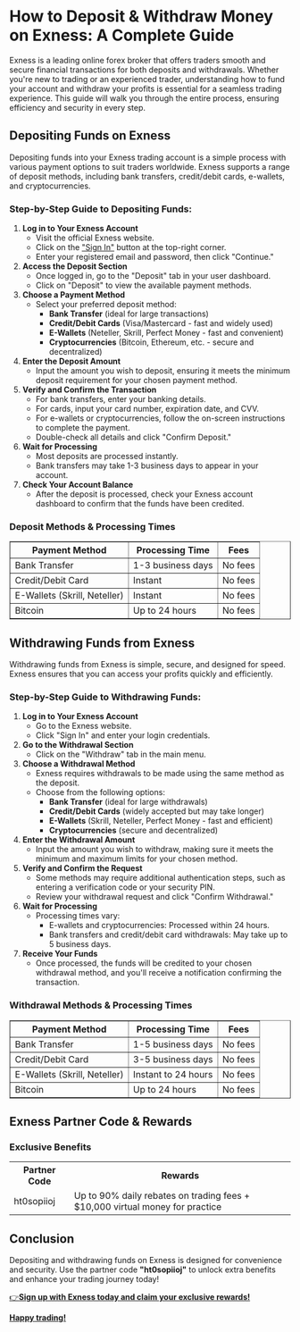 <h1>How to Deposit & Withdraw Money on Exness: A Complete Guide</h1>
    <p>Exness is a leading online forex broker that offers traders smooth and secure financial transactions for both deposits and withdrawals. Whether you're new to trading or an experienced trader, understanding how to fund your account and withdraw your profits is essential for a seamless trading experience. This guide will walk you through the entire process, ensuring efficiency and security in every step.</p>
 <h2>Depositing Funds on Exness</h2>
    <p>Depositing funds into your Exness trading account is a simple process with various payment options to suit traders worldwide. Exness supports a range of deposit methods, including bank transfers, credit/debit cards, e-wallets, and cryptocurrencies.</p>
<h3>Step-by-Step Guide to Depositing Funds:</h3>
    <ol>
        <li><strong>Log in to Your Exness Account</strong>
            <ul>
                <li>Visit the official Exness website.</li>
                <li>Click on the <a href="https://one.exnesstrack.org/a/ht0sopiioj" target="_blank">"Sign In"</a> button at the top-right corner.</li>
                <li>Enter your registered email and password, then click "Continue."</li>
            </ul>
        </li>
        <li><strong>Access the Deposit Section</strong>
            <ul>
                <li>Once logged in, go to the "Deposit" tab in your user dashboard.</li>
                <li>Click on "Deposit" to view the available payment methods.</li>
            </ul>
        </li>
        <li><strong>Choose a Payment Method</strong>
            <ul>
                <li>Select your preferred deposit method:
                    <ul>
                        <li><strong>Bank Transfer</strong> (ideal for large transactions)</li>
                        <li><strong>Credit/Debit Cards</strong> (Visa/Mastercard - fast and widely used)</li>
                        <li><strong>E-Wallets</strong> (Neteller, Skrill, Perfect Money - fast and convenient)</li>
                        <li><strong>Cryptocurrencies</strong> (Bitcoin, Ethereum, etc. - secure and decentralized)</li>
                    </ul>
                </li>
            </ul>
        </li>
        <li><strong>Enter the Deposit Amount</strong>
            <ul>
                <li>Input the amount you wish to deposit, ensuring it meets the minimum deposit requirement for your chosen payment method.</li>
            </ul>
        </li>
        <li><strong>Verify and Confirm the Transaction</strong>
            <ul>
                <li>For bank transfers, enter your banking details.</li>
                <li>For cards, input your card number, expiration date, and CVV.</li>
                <li>For e-wallets or cryptocurrencies, follow the on-screen instructions to complete the payment.</li>
                <li>Double-check all details and click "Confirm Deposit."</li>
            </ul>
        </li>
        <li><strong>Wait for Processing</strong>
            <ul>
                <li>Most deposits are processed instantly.</li>
                <li>Bank transfers may take 1-3 business days to appear in your account.</li>
            </ul>
        </li>
        <li><strong>Check Your Account Balance</strong>
            <ul>
                <li>After the deposit is processed, check your Exness account dashboard to confirm that the funds have been credited.</li>
            </ul>
        </li>
    </ol>
 <h3>Deposit Methods & Processing Times</h3>
    <table border="1">
        <thead>
            <tr>
                <th>Payment Method</th>
                <th>Processing Time</th>
                <th>Fees</th>
            </tr>
        </thead>
        <tbody>
            <tr>
                <td>Bank Transfer</td>
                <td>1-3 business days</td>
                <td>No fees</td>
            </tr>
            <tr>
                <td>Credit/Debit Card</td>
                <td>Instant</td>
                <td>No fees</td>
            </tr>
            <tr>
                <td>E-Wallets (Skrill, Neteller)</td>
                <td>Instant</td>
                <td>No fees</td>
            </tr>
            <tr>
                <td>Bitcoin</td>
                <td>Up to 24 hours</td>
                <td>No fees</td>
            </tr>
        </tbody>
    </table>
 <h2>Withdrawing Funds from Exness</h2>
    <p>Withdrawing funds from Exness is simple, secure, and designed for speed. Exness ensures that you can access your profits quickly and efficiently.</p>
<h3>Step-by-Step Guide to Withdrawing Funds:</h3>
    <ol>
        <li><strong>Log in to Your Exness Account</strong>
            <ul>
                <li>Go to the Exness website.</li>
                <li>Click "Sign In" and enter your login credentials.</li>
            </ul>
        </li>
        <li><strong>Go to the Withdrawal Section</strong>
            <ul>
                <li>Click on the "Withdraw" tab in the main menu.</li>
            </ul>
        </li>
        <li><strong>Choose a Withdrawal Method</strong>
            <ul>
                <li>Exness requires withdrawals to be made using the same method as the deposit.</li>
                <li>Choose from the following options:
                    <ul>
                        <li><strong>Bank Transfer</strong> (ideal for large withdrawals)</li>
                        <li><strong>Credit/Debit Cards</strong> (widely accepted but may take longer)</li>
                        <li><strong>E-Wallets</strong> (Skrill, Neteller, Perfect Money - fast and efficient)</li>
                        <li><strong>Cryptocurrencies</strong> (secure and decentralized)</li>
                    </ul>
                </li>
            </ul>
        </li>
        <li><strong>Enter the Withdrawal Amount</strong>
            <ul>
                <li>Input the amount you wish to withdraw, making sure it meets the minimum and maximum limits for your chosen method.</li>
            </ul>
        </li>
        <li><strong>Verify and Confirm the Request</strong>
            <ul>
                <li>Some methods may require additional authentication steps, such as entering a verification code or your security PIN.</li>
                <li>Review your withdrawal request and click "Confirm Withdrawal."</li>
            </ul>
        </li>
        <li><strong>Wait for Processing</strong>
            <ul>
                <li>Processing times vary:
                    <ul>
                        <li>E-wallets and cryptocurrencies: Processed within 24 hours.</li>
                        <li>Bank transfers and credit/debit card withdrawals: May take up to 5 business days.</li>
                    </ul>
                </li>
            </ul>
        </li>
        <li><strong>Receive Your Funds</strong>
            <ul>
                <li>Once processed, the funds will be credited to your chosen withdrawal method, and you'll receive a notification confirming the transaction.</li>
            </ul>
        </li>
    </ol>
<h3>Withdrawal Methods & Processing Times</h3>
    <table border="1">
        <thead>
            <tr>
                <th>Payment Method</th>
                <th>Processing Time</th>
                <th>Fees</th>
            </tr>
        </thead>
        <tbody>
            <tr>
                <td>Bank Transfer</td>
                <td>1-5 business days</td>
                <td>No fees</td>
            </tr>
            <tr>
                <td>Credit/Debit Card</td>
                <td>3-5 business days</td>
                <td>No fees</td>
            </tr>
            <tr>
                <td>E-Wallets (Skrill, Neteller)</td>
                <td>Instant to 24 hours</td>
                <td>No fees</td>
            </tr>
            <tr>
                <td>Bitcoin</td>
                <td>Up to 24 hours</td>
                <td>No fees</td>
            </tr>
        </tbody>
    </table>
<h2>Exness Partner Code & Rewards</h2>
        <h3>Exclusive Benefits</h3>
        <table>
            <tr><th>Partner Code</th><th>Rewards</th></tr>
            <tr><td>ht0sopiioj</td><td>Up to 90% daily rebates on trading fees + $10,000 virtual money for practice</td></tr>
        </table>
 <h2>Conclusion</h2>
        <p>Depositing and withdrawing funds on Exness is designed for convenience and security. Use the partner code <strong>"ht0sopiioj"</strong> to unlock extra benefits and enhance your trading journey today!</p>
      <p><a href="https://one.exnesstrack.org/a/ht0sopiioj"target="_blank">👉<strong>Sign up with Exness today and claim your exclusive rewards!</strong></p> 
<p><strong> Happy trading!</strong></p>
    </div>
</body>
</html>
